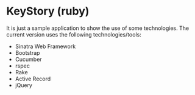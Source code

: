 KeyStory (ruby)
==================

It is just a sample application to show the use of some technologies.
The current version uses the following technologies/tools:

* Sinatra Web Framework
* Bootstrap
* Cucumber
* rspec
* Rake
* Active Record
* jQuery



